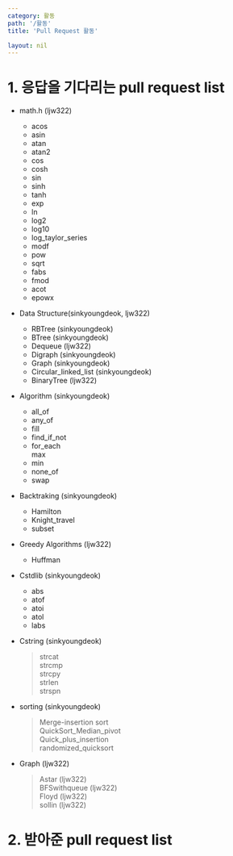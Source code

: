 ```yaml
---
category: 활동
path: '/활동'
title: 'Pull Request 활동'

layout: nil
---
```

# 1. 응답을 기다리는 pull request list
* math.h (ljw322) <Br>
    - acos <Br>
    - asin <br>
    - atan <br>
    - atan2 <br>
    - cos <Br>
    - cosh <Br>
    - sin <br>
    - sinh <br>
    - tanh <br>
    - exp <br>
    - ln <br>
    - log2 <br>
    - log10 <br>
    - log_taylor_series <Br>
    - modf <br>
    - pow <br>
    - sqrt <Br>
    - fabs <Br>
    - fmod <Br>
    - acot <br>
    - epowx <br>
    
* Data Structure(sinkyoungdeok, ljw322) <Br>
    - RBTree (sinkyoungdeok) <br>
    - BTree (sinkyoungdeok) <br>
    - Dequeue (ljw322) <br>
    - Digraph (sinkyoungdeok) <Br>
    - Graph (sinkyoungdeok) <Br>
    - Circular_linked_list (sinkyoungdeok) <Br>
    - BinaryTree (ljw322) <Br>

* Algorithm (sinkyoungdeok) <br>
    - all_of <Br>
    - any_of <br>
    - fill <br>
    - find_if_not <Br>
    - for_each <br>
     max <Br>
    - min <br>
    - none_of <br>
    - swap <Br>
* Backtraking (sinkyoungdeok) <Br>
    - Hamilton <br>
    - Knight_travel <br>
    - subset <br>
    
* Greedy Algorithms (ljw322) <br>
    - Huffman <br>
    
* Cstdlib (sinkyoungdeok) <br>
    - abs <br>
    - atof <br>
    - atoi <br>
    - atol <br>
    - labs <br>
+ Cstring (sinkyoungdeok) <br>
    > strcat <br>
    > strcmp <br>
    > strcpy <br>
    > strlen <br>
    > strspn <br>
+ sorting (sinkyoungdeok) <br>
    > Merge-insertion sort<br>
    > QuickSort_Median_pivot <br>
    > Quick_plus_insertion <br>
    > randomized_quicksort <br>
+ Graph (ljw322) <br>
    > Astar (ljw322) <br>
    > BFSwithqueue (ljw322) <br>
    > Floyd (ljw322) <Br>
    > sollin (ljw322) <Br>
    
    
    

# 2. 받아준 pull request list
